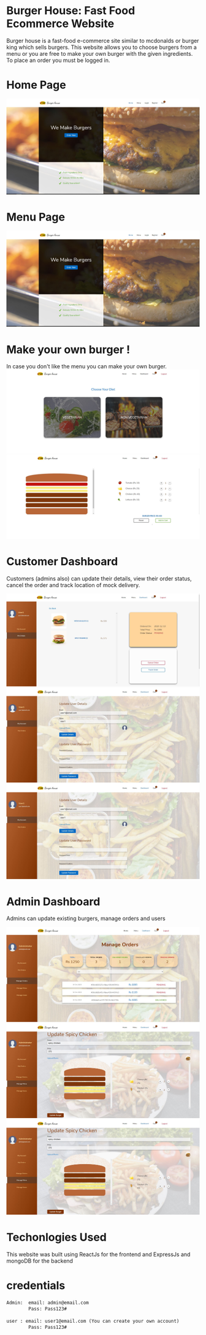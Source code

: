 # Burger House: Fast Food Ecommerce Website

Burger house is a fast-food e-commerce site similar to mcdonalds or burger king which sells burgers. This website allows you to choose burgers from a menu or you are free to make your own burger with the given ingredients. To place an order you must be logged in.


# Home Page
![](preview-images/home.jpg)

# Menu Page
![](preview-images/home.jpg)

# Make your own burger !
In case you don't like the menu you can make your own burger.
![](preview-images/make-1.jpg)
![](preview-images/make-2.jpg)

# Customer Dashboard
Customers (admins also) can update their details, view their order status, cancel the order and track location of mock delivery.

![](preview-images/customer-dashboard-1.jpg)
![](preview-images/customer-dashboard-2.jpg)
![](preview-images/customer-dashboard-2.jpg)


# Admin Dashboard
Admins can update existing burgers, manage orders and users

![](preview-images/admin-dashboard-1.jpg)
![](preview-images/admin-dashboard-2.jpg)
![](preview-images/admin-dashboard-2.jpg)


# Techonlogies Used
This website was built using ReactJs for the frontend and ExpressJs and mongoDB for the backend

# credentials 
    Admin:  email: admin@email.com
            Pass: Pass123#

    user : email: user1@email.com (You can create your own account)
            Pass: Pass123#


